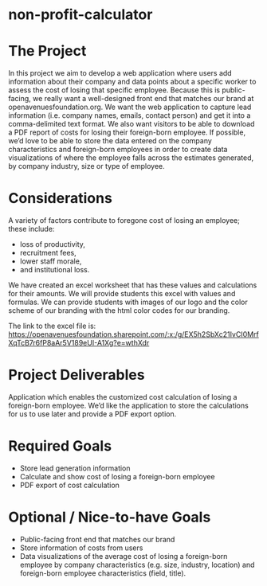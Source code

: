 # non-profit-calculator

# The Project 
 
In this project we aim to develop a web application where users add information about their company and data points about a specific worker to assess the cost of losing that specific employee. Because this is public-facing, we really want a well-designed front end that matches our brand at openavenuesfoundation.org. We want the web application to capture lead information (i.e. company names, emails, contact person) and get it into a comma-delimited text format. We also want visitors to be able to download a PDF report of costs for losing their foreign-born employee. If possible, we’d love to be able to store the data entered on the company characteristics and foreign-born employees in order to create data visualizations of where the employee falls across the estimates generated, by company industry, size or type of employee.

# Considerations 

A variety of factors contribute to foregone cost of losing an employee; these include:
- loss of productivity, 
- recruitment fees, 
- lower staff morale, 
- and institutional loss. 

We have created an excel worksheet that has these values and calculations for their amounts. We will provide students this excel with values and formulas. We can provide students with images of our logo and the color scheme of our branding with the html color codes for our branding.

The link to the excel file is: https://openavenuesfoundation.sharepoint.com/:x:/g/EX5h2SbXc21IvCI0MrfXqTcB7r6fP8aAr5V189eUI-A1Xg?e=wthXdr
 
# Project Deliverables

Application which enables the customized cost calculation of losing a foreign-born employee. We’d like the application to store the calculations for us to use later and provide a PDF export option.  
 
# Required Goals
- Store lead generation information 
- Calculate and show cost of losing a foreign-born employee 
- PDF export of cost calculation 
 
# Optional / Nice-to-have Goals 
- Public-facing front end that matches our brand  
- Store information of costs from users 
- Data visualizations of the average cost of losing a foreign-born employee by company characteristics (e.g. size, industry, location) and foreign-born employee characteristics (field, title).